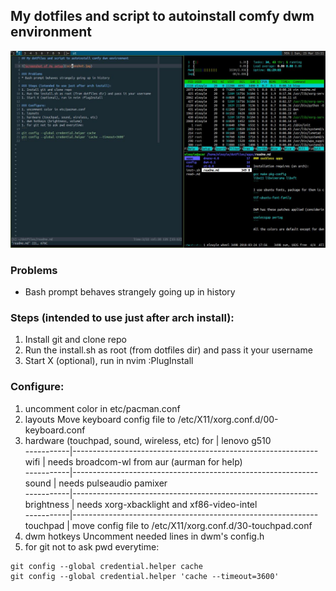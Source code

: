 ## My dotfiles and script to autoinstall comfy dwm environment

![Screenshot of my setup](screenshot.jpg)

### Problems
* Bash prompt behaves strangely going up in history

### Steps (intended to use just after arch install):
1. Install git and clone repo
1. Run the install.sh as root (from dotfiles dir) and pass it your username
1. Start X (optional), run in nvim :PlugInstall

### Configure:
1. uncomment color in etc/pacman.conf
1. layouts
    Move keyboard config file to /etc/X11/xorg.conf.d/00-keyboard.conf
1. hardware (touchpad, sound, wireless, etc)
for | lenovo g510                                                     
-----------|-------------------------------------------------------------
wifi       | needs broadcom-wl from aur (aurman for help)              
-----------|-------------------------------------------------------------
sound      | needs pulseaudio pamixer                                  
-----------|-------------------------------------------------------------
brightness | needs xorg-xbacklight and xf86-video-intel                
-----------|-------------------------------------------------------------
touchpad   | move config file to /etc/X11/xorg.conf.d/30-touchpad.conf 
1. dwm hotkeys
    Uncomment needed lines in dwm's config.h
1. for git not to ask pwd everytime:
```
git config --global credential.helper cache
git config --global credential.helper 'cache --timeout=3600'
```
